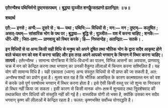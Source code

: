 **एतैरन्यैश्च पथिभिर्मनो दुष्टमसत्पथम् ।** **बुद्ध्या युञ्जीत शनकैॢजतप्राणो ह्यतन्द्रित: ॥ ७॥** 

**शब्दार्थ** 

**एतै:—** **इनसे** **; अन्यै:—** **दूसरे से** **; च—** **यथा** **; पथिभि:—** **विधियों से** **; मन:—** **मन** **; दुष्टम्—** **कलुषित** **; असत्-पथम्—** **सांसारिक भोग के पथ पर** **; बुद्ध्या—** **बुद्धि से** **; युञ्जीत—** **वश में करना चाहिए** **; शनकै:—** **धीरे-धीरे** **; जित-प्राण:—** **प्राणवायु को स्थिर करके** **; हि—** **निस्सन्देह** **; अतन्द्रित:—** **सतर्क।** **.** 

**इन विधियों से या अन्य किसी सही विधि से मनुष्य को अपने दूषित तथा भौतिक** **भोग के द्वारा सदैव आकृष्ट होने वाले चंचल मन को वश में करना चाहिए और इस तरह** **अपने आपको भगवान् के चिन्तन में स्थिर करना चाहिए।** **तात्पर्य :** *एतैरन्यैश्च* । सामान्य योगक्रिया में विधि-विधानों का पालन, विभिन्न आसनों का अवयास, प्राणवायु चक्र में मन को केन्द्रित करना तथा भगवान् का उनकी वैकुण्ठ लीलाओं में चिन्तन करना सश्मिलित हैं। यह योग की सामान्य विधि है। यही एकाग्रता (ध्यान) अन्य संस्तुत विधियों से भी प्राप्त की जा सकती है, अत: *अन्यैश्च* शब्दों का प्रयोग हुआ है। मुलय बात यह है कि भौतिक आसकि्त के कारण कल्मषग्रस्त मन को वश में करके उसे पूर्ण परुषोत्तम भगवान् में स्थिर करना होता है। इसे ऐसी किसी वस्तु पर जो शून्य या निराकार हो स्थिर नहीं किया जा सकता। इसी कारण से किसी मानक *योग-शाष* में शून्यवाद तथा निॢवशेषवाद की तथाकथित योग विधियों की संस्तुति नहीं की गई है। वास्तविक योगी तो भक्त है, क्योंकि उसका मन सदैव भगवान् कृष्ण की लीलाओं में केन्द्रित रहता है। फलत: कृष्णभक्ति सर्वोच्च योगपद्धति है।  